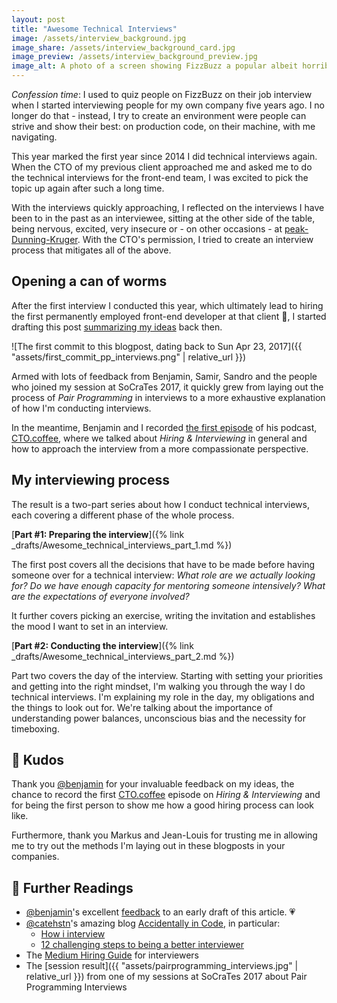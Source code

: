 ```yaml
---
layout: post
title: "Awesome Technical Interviews"
image: /assets/interview_background.jpg
image_share: /assets/interview_background_card.jpg
image_preview: /assets/interview_background_preview.jpg
image_alt: A photo of a screen showing FizzBuzz a popular albeit horribly ineffective coding exercise.
---
```

*Confession time*: I used to quiz people on FizzBuzz on their job interview when I started interviewing people for my own company five years ago. I no longer do that - instead, I try to create an environment were people can strive and show their best: on production code, on their machine, with me navigating.

This year marked the first year since 2014 I did technical interviews again. When the CTO of my previous client approached me and asked me to do the technical interviews for the front-end team, I was excited to pick the topic up again after such a long time.

With the interviews quickly approaching, I reflected on the interviews I have been to in the past as an interviewee, sitting at the other side of the table, being nervous, excited, very insecure or - on other occasions - at  [peak-Dunning-Kruger](https://en.wikipedia.org/wiki/Dunning%E2%80%93Kruger_effect). With the CTO's permission, I tried to create an interview process that mitigates all of the above.

## Opening a can of worms

After the first interview I conducted this year, which ultimately lead to hiring the first permanently employed front-end developer at that client 🎉, I started drafting this post [summarizing my ideas](https://github.com/rradczewski/ymmv/blob/85635a60851aa8e0aeccd80d53bb9b3e4cbcd4f8/_drafts/Why_-_Pair_Programming_Interviews.md) back then.

![The first commit to this blogpost, dating back to Sun Apr 23, 2017]({{ "assets/first_commit_pp_interviews.png" | relative_url }})

Armed with lots of feedback from Benjamin, Samir, Sandro and the people who joined my session at SoCraTes 2017, it quickly grew from laying out the process of *Pair Programming* in interviews to a more exhaustive explanation of how I'm conducting interviews.

In the meantime, Benjamin and I recorded [the first episode](https://cto.coffee/episodes/01-on-interviewing-with-raimo-radczewski/) of his podcast, [CTO.coffee](https://cto.coffee), where we talked about *Hiring & Interviewing* in general and how to approach the interview from a more compassionate perspective.

## My interviewing process

The result is a two-part series about how I conduct technical interviews, each covering a different phase of the whole process.

[**Part #1: Preparing the interview**]({% link _drafts/Awesome_technical_interviews_part_1.md %})

The first post covers all the decisions that have to be made before having someone over for a technical interview: *What role are we actually looking for? Do we have enough capacity for mentoring someone intensively? What are the expectations of everyone involved?*

It further covers picking an exercise, writing the invitation and establishes the mood I want to set in an interview.

[**Part #2: Conducting the interview**]({% link _drafts/Awesome_technical_interviews_part_2.md %})

Part two covers the day of the interview. Starting with setting your priorities and getting into the right mindset, I'm walking you through the way I do technical interviews. I'm explaining my role in the day, my obligations and the things to look out for. We're talking about the importance of understanding power balances, unconscious bias and the necessity for timeboxing.

## 🤗 Kudos

Thank you [@benjamin](https://twitter.com/benjamin) for your invaluable feedback on my ideas, the chance to record the first [CTO.coffee](https://cto.coffee) episode on *Hiring & Interviewing* and for being the first person to show me how a good hiring process can look like.

Furthermore, thank you Markus and Jean-Louis for trusting me in allowing me to try out the methods I'm laying out in these blogposts in your companies.

## 📖 Further Readings

- [@benjamin](https://twitter.com/benjamin)'s excellent [feedback](https://github.com/rradczewski/ymmv/issues/1) to an early draft of this article. 💗
- [@catehstn](https://twitter.com/catehstn)'s amazing blog [Accidentally in Code](https://cate.blog/), in particular:
  - [How i interview](https://cate.blog/2015/04/01/how-i-interview/)
  - [12 challenging steps to being a better interviewer](https://cate.blog/2015/10/07/12-challenging-steps-to-being-a-better-interviewer/)
- The [Medium Hiring Guide](https://medium.engineering/mediums-engineering-interview-process-b8d6b67927c4) for interviewers
- The [session result]({{ "assets/pairprogramming_interviews.jpg" | relative_url }}) from one of my sessions at SoCraTes 2017 about Pair Programming Interviews
